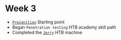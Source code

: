 # Week 3

* [`Preignition`](../../../ctf/machines/preignition.md) Starting point
* Began `Penetration testing` HTB academy skill path
* Completed the [`Jerry`](../../../ctf/machines/jerry.md) HTB machine
